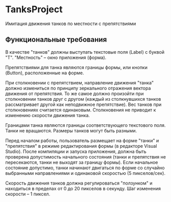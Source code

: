 # TanksProject

Имитация движения танков по местности с препятствиями

## Функциональные требования

В качестве "танков" должны выступать текстовые поля (Label) с буквой "T". "Местность" – окно приложения (форма).

Препятствиями для танка являются границы формы, или кнопки (Button), расположенные на форме.

При столкновении с препятствием, направление движения "танка" должно измениться по принципу зеркального отражения вектора движения от препятствия. То же самое должно произойти при столкновении танков друг с другом (каждый из столкнувшихся танков рассматривает другой как неподвижное препятствие). Вес танков при столкновениях считается одинаковым. Столкновения не приводит к изменению скорости движения танка.

Границами танка являются границы соответствующего текстового поля. Танки не вращаются. Размеры танков могут быть разными.

Перед началом работы, пользователь размещает на форме "танки" и "препятствия" в режиме редактирования формы (в редакторе Visual Studio). После компиляции и запуска приложения, должна быть проверена допустимость начального состояния (танки и препятствия не пересекаются, танки не выходят за границу формы). Если начальное состояние допустимо, танки начинают двигаться по форме со случайно выбранными направлениями и одинаковой скоростью (5 пикселов/сек).

Скорость движения танков должна регулироваться "ползунком" и находиться в пределах от 0 до 20 пикселов в секунду. Шаг изменения скорости – 1 пиксел.
